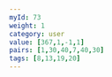 ```yaml
---
myId: 73
weight: 1
category: user
value: [367,1,-1,1]
pairs: [1,30,40,7,40,30]
tags: [8,13,19,20]
---
```

